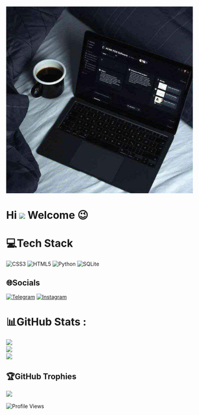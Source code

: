 ![Design and Development](https://github.com/aQa-Mohammad/aQa-Mohammad/blob/main/IMG_20220101_231134_364.jpg)
<h1 align="left">Hi <img src="https://raw.githubusercontent.com/kaueMarques/kaueMarques/master/hi.gif" width="40px"> Welcome 😉 </h1>

# 💻Tech Stack
![CSS3](https://img.shields.io/badge/css3-%231572B6.svg?style=for-the-badge&logo=css3&logoColor=white) ![HTML5](https://img.shields.io/badge/html5-%23E34F26.svg?style=for-the-badge&logo=html5&logoColor=white) ![Python](https://img.shields.io/badge/python-3670A0?style=for-the-badge&logo=python&logoColor=ffdd54) ![SQLite](https://img.shields.io/badge/sqlite-%2307405e.svg?style=for-the-badge&logo=sqlite&logoColor=white)

## 🌐Socials
[![Telegram](https://img.shields.io/badge/-Telegram-blue?style=flat&logo=telegram)](https://t.me/tkcer)
[![Instagram](https://img.shields.io/badge/Instagram-%23E4405F.svg?logo=Instagram&logoColor=white)](https://instagram.com/yeh_mohammad)
# 📊GitHub Stats :
![](https://github-readme-stats.vercel.app/api?username=aQa-Mohammad&theme=dark&hide_border=true&include_all_commits=true&count_private=true)<br/>
![](https://github-readme-streak-stats.herokuapp.com/?user=aQa-Mohammad&theme=dark&hide_border=true)<br/>
![](https://github-readme-stats.vercel.app/api/top-langs/username=aQa-Mohammad&theme=dark&hide_border=true&include_all_commits=true&count_private=true&layout=compact)

## 🏆GitHub Trophies
![](https://github-profile-trophy.vercel.app/?username=aQa-Mohammad&theme=radical&no-frame=false&no-bg=false&margin-w=4)

![Profile Views](https://komarev.com/ghpvc/?username=aQa-Mohammad&theme=default&color=brightgreen&style=flat-square&label=Profile+Views)
